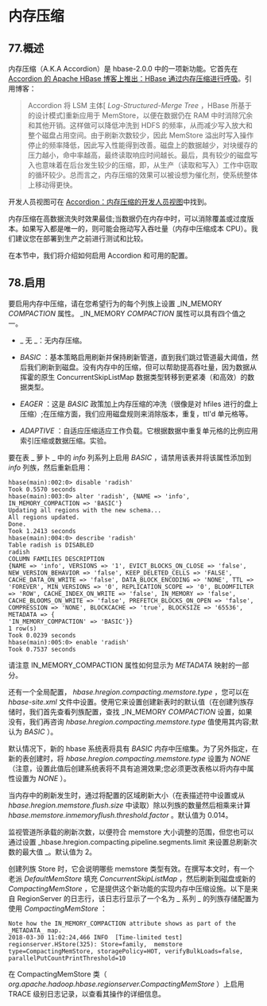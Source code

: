 # 内存压缩

## 77.概述

内存压缩（A.K.A Accordion）是 hbase-2.0.0 中的一项新功能。它首先在 [Accordion 的 Apache HBase 博客上推出：HBase 通过内存压缩进行呼吸](https://blogs.apache.org/hbase/entry/accordion-hbase-breathes-with-in)。引用博客：

> Accordion 将 LSM 主体[ _Log-Structured-Merge Tree_ ，HBase 所基于的设计模式]重新应用于 MemStore，以便在数据仍在 RAM 中时消除冗余和其他开销。这样做可以降低冲洗到 HDFS 的频率，从而减少写入放大和整个磁盘占用空间。由于刷新次数较少，因此 MemStore 溢出时写入操作停止的频率降低，因此写入性能得到改善。磁盘上的数据越少，对块缓存的压力越小，命中率越高，最终读取响应时间越长。最后，具有较少的磁盘写入也意味着在后台发生较少的压缩，即，从生产（读取和写入）工作中窃取的循环较少。总而言之，内存压缩的效果可以被设想为催化剂，使系统整体上移动得更快。

开发人员视图可在 [Accordion：内存压缩的开发人员视图](https://blogs.apache.org/hbase/entry/accordion-developer-view-of-in)中找到。

内存压缩在高数据流失时效果最佳;当数据仍在内存中时，可以消除覆盖或过度版本。如果写入都是唯一的，则可能会拖动写入吞吐量（内存中压缩成本 CPU）。我们建议您在部署到生产之前进行测试和比较。

在本节中，我们将介绍如何启用 Accordion 和可用的配置。

## 78.启用

要启用内存中压缩，请在您希望行为的每个列族上设置 _IN_MEMORY _COMPACTION_ 属性。 _IN_MEMORY _COMPACTION_ 属性可以具有四个值之一。

*   _ 无 _：无内存压缩。

*   _BASIC_ ：基本策略启用刷新并保持刷新管道，直到我们跳过管道最大阈值，然后我们刷新到磁盘。没有内存中的压缩，但可以帮助提高吞吐量，因为数据从挥霍的原生 ConcurrentSkipListMap 数据类型转移到更紧凑（和高效）的数据类型。

*   _EAGER_ ：这是 _BASIC_ 政策加上内存压缩的冲洗（很像是对 hfiles 进行的盘上压缩）;在压缩方面，我们应用磁盘规则来消除版本，重复，ttl'd 单元格等。

*   _ADAPTIVE_ ：自适应压缩适应工作负载。它根据数据中重复单元格的比例应用索引压缩或数据压缩。实验。

要在表 _ 萝卜 _ 中的 _info_ 列系列上启用 _BASIC_ ，请禁用该表并将该属性添加到 _info_ 列族，然后重新启用：

```
hbase(main):002:0> disable 'radish'
Took 0.5570 seconds
hbase(main):003:0> alter 'radish', {NAME => 'info', IN_MEMORY_COMPACTION => 'BASIC'}
Updating all regions with the new schema...
All regions updated.
Done.
Took 1.2413 seconds
hbase(main):004:0> describe 'radish'
Table radish is DISABLED
radish
COLUMN FAMILIES DESCRIPTION
{NAME => 'info', VERSIONS => '1', EVICT_BLOCKS_ON_CLOSE => 'false', NEW_VERSION_BEHAVIOR => 'false', KEEP_DELETED_CELLS => 'FALSE', CACHE_DATA_ON_WRITE => 'false', DATA_BLOCK_ENCODING => 'NONE', TTL => 'FOREVER', MIN_VERSIONS => '0', REPLICATION_SCOPE => '0', BLOOMFILTER => 'ROW', CACHE_INDEX_ON_WRITE => 'false', IN_MEMORY => 'false', CACHE_BLOOMS_ON_WRITE => 'false', PREFETCH_BLOCKS_ON_OPEN => 'false', COMPRESSION => 'NONE', BLOCKCACHE => 'true', BLOCKSIZE => '65536', METADATA => {
'IN_MEMORY_COMPACTION' => 'BASIC'}}
1 row(s)
Took 0.0239 seconds
hbase(main):005:0> enable 'radish'
Took 0.7537 seconds 
```

请注意 IN_MEMORY_COMPACTION 属性如何显示为 _METADATA_ 映射的一部分。

还有一个全局配置， _hbase.hregion.compacting.memstore.type_ ，您可以在 _hbase-site.xml_ 文件中设置。使用它来设置创建新表时的默认值（在创建列族存储时，我们首先查看列族配置，查找 _IN_MEMORY _COMPACTION_ 设置，如果没有，我们再咨询 _hbase.hregion.compacting.memstore.type_ 值使用其内容;默认为 _BASIC_ ）。

默认情况下，新的 hbase 系统表将具有 _BASIC_ 内存中压缩集。为了另外指定，在新的表创建时，将 _hbase.hregion.compacting.memstore.type_ 设置为 _NONE_ （注意，设置此值后创建系统表将不具有追溯效果;您必须更改表格以将内存中属性设置为 _NONE_ ）。

当内存中的刷新发生时，通过将配置的区域刷新大小（在表描述符中设置或从 _hbase.hregion.memstore.flush.size_ 中读取）除以列族的数量然后相乘来计算 _hbase.memstore.inmemoryflush.threshold.factor_ 。默认值为 0.014。

监视管道所承载的刷新次数，以便符合 memstore 大小调整的范围，但您也可以通过设置 _hbase.hregion.compacting.pipeline.segments.limit 来设置总刷新次数的最大值 _。默认值为 2。

创建列族 Store 时，它会说明哪些 memstore 类型有效。在撰写本文时，有一个老派 _DefaultMemStore_ 填充 _ConcurrentSkipListMap_ ，然后刷新到磁盘或新的 _CompactingMemStore_ ，它是提供这个新功能的实现内存中压缩设施。以下是来自 RegionServer 的日志行，该日志行显示了一个名为 _ 系列 _ 的列族存储配置为使用 _CompactingMemStore_ ：

```
Note how the IN_MEMORY_COMPACTION attribute shows as part of the _METADATA_ map.
2018-03-30 11:02:24,466 INFO  [Time-limited test] regionserver.HStore(325): Store=family,  memstore type=CompactingMemStore, storagePolicy=HOT, verifyBulkLoads=false, parallelPutCountPrintThreshold=10 
```

在 CompactingMemStore 类（ _org.apache.hadoop.hbase.regionserver.CompactingMemStore_ ）上启用 TRACE 级别日志记录，以查看其操作的详细信息。